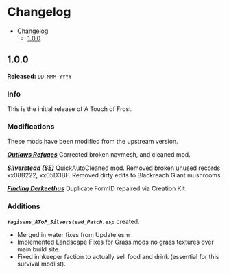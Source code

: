 # Changelog

- [Changelog](#changelog)
  - [1.0.0](#100)

## 1.0.0

**Released:** `DD MMM YYYY`

### Info <!-- omit in toc -->

This is the initial release of A Touch of Frost.

### Modifications <!-- omit in toc -->

These mods have been modified from the upstream version.

***[Outlaws Refuges](https://www.nexusmods.com/skyrimspecialedition/mods/8445)*** Corrected broken navmesh, and cleaned mod.

***[Silverstead (SE)](https://www.nexusmods.com/skyrimspecialedition/mods/2397)*** QuickAutoCleaned mod. Removed broken unused records xx08B222, xx05D3BF. Removed dirty edits to Blackreach Giant mushrooms.

***[Finding Derkeethus](https://www.nexusmods.com/skyrimspecialedition/mods/19550)*** Duplicate FormID repaired via Creation Kit.

### Additions <!-- omit in toc -->

***`Yagisans_AToF_Silverstead_Patch.esp`*** created.

- Merged in water fixes from Update.esm
- Implemented Landscape Fixes for Grass mods no grass textures over main build site.
- Fixed innkeeper faction to actually sell food and drink (essential for this survival modlist).
